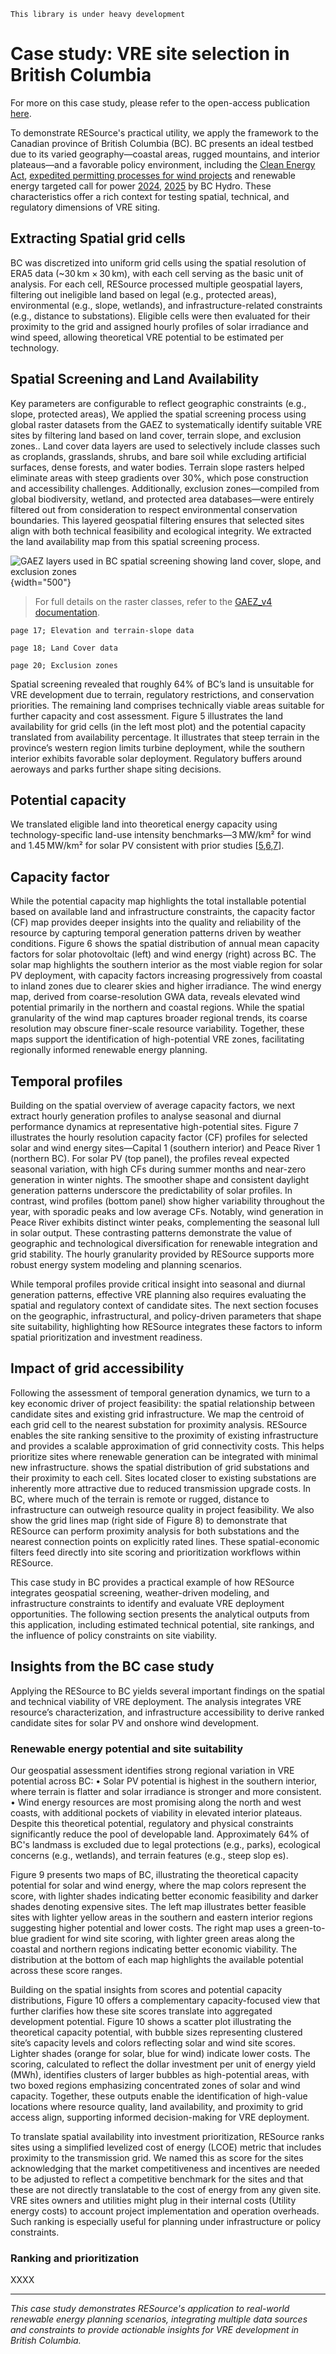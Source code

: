 ```{warning}
This library is under heavy development
```

# Case study: VRE site selection in British Columbia
For more on this case study, please refer to the open-access publication [here](https://www.example.com).

To demonstrate RESource's practical utility, we apply the framework to the Canadian province of British Columbia (BC). BC presents an ideal testbed due to its varied geography—coastal areas, rugged mountains, and interior plateaus—and a favorable policy environment, including the [Clean Energy Act](https://www.bclaws.gov.bc.ca/civix/document/id/complete/statreg/10022_01), [expedited permitting processes for wind projects](https://news.gov.bc.ca/releases/2025ECS0006-000100) and renewable energy targeted call for power [2024](https://www.bchydro.com/work-with-us/selling-clean-energy/2024-call-for-power.html), [2025](https://www.bchydro.com/work-with-us/selling-clean-energy/2025-call-for-power.html) by BC Hydro. These characteristics offer a rich context for testing spatial, technical, and regulatory dimensions of VRE siting.

## Extracting Spatial grid cells
BC was discretized into uniform grid cells using the spatial resolution of ERA5 data (~30 km × 30 km), with each cell serving as the basic unit of analysis. For each cell, RESource processed multiple geospatial layers, filtering out ineligible land based on legal (e.g., protected areas), environmental (e.g., slope, wetlands), and infrastructure-related constraints (e.g., distance to substations). Eligible cells were then evaluated for their proximity to the grid and assigned hourly profiles of solar irradiance and wind speed, allowing theoretical VRE potential to be estimated per technology.
 
<!-- <Figure 3 of the paper> -->

## Spatial Screening and Land Availability
Key parameters are configurable to reflect geographic constraints (e.g., slope, protected areas), We applied the spatial screening process using global raster datasets from the GAEZ to systematically identify suitable VRE sites by filtering land based on land cover, terrain slope, and exclusion zones.. Land cover data layers are used to selectively include classes such as croplands, grasslands, shrubs, and bare soil while excluding artificial surfaces, dense forests, and water bodies. Terrain slope rasters helped eliminate areas with steep gradients over 30%, which pose construction and accessibility challenges. Additionally, exclusion zones—compiled from global biodiversity, wetland, and protected area databases—were entirely filtered out from consideration to respect environmental conservation boundaries. This layered geospatial filtering ensures that selected sites align with both technical feasibility and ecological integrity. We extracted the land availability map from this spatial screening process. 


![GAEZ layers used in BC spatial screening showing land cover, slope, and exclusion zones](_static/GAEZ_layers_BC_2025.jpg){width="500"}

> For full details on the raster classes, refer to the [GAEZ_v4 documentation](https://doi.org/10.4060/cb4744en).

```{tip}
page 17; Elevation and terrain-slope data 

page 18; Land Cover data

page 20; Exclusion zones
```


Spatial screening revealed that roughly 64% of BC’s land is unsuitable for VRE development due to terrain, regulatory restrictions, and conservation priorities. The remaining land comprises technically viable areas suitable for further capacity and cost assessment. Figure 5 illustrates the land availability for grid cells (in the left most plot) and the potential capacity translated from availability percentage. It illustrates that steep terrain in the province’s western region limits turbine deployment, while the southern interior exhibits favorable solar deployment. Regulatory buffers around aeroways and parks further shape siting decisions.

## Potential capacity
We translated eligible land into theoretical energy capacity using technology-specific land-use intensity benchmarks—3 MW/km² for wind and 1.45 MW/km² for solar PV consistent with prior studies [[5](#5),[6](#6),[7](#7)].

<!-- <Figure 5: Spatial screening application: remaining eligible areas aligned with ERA5 resolution.> -->

## Capacity factor
While the potential capacity map highlights the total installable potential based on available land and infrastructure constraints, the capacity factor (CF) map provides deeper insights into the quality and reliability of the resource by capturing temporal generation patterns driven by weather conditions. Figure 6 shows the spatial distribution of annual mean capacity factors for solar photovoltaic (left) and wind energy (right) across BC. The solar map highlights the southern interior as the most viable region for solar PV deployment, with capacity factors increasing progressively from coastal to inland zones due to clearer skies and higher irradiance. The wind energy map, derived from coarse-resolution GWA data, reveals elevated wind potential primarily in the northern and coastal regions. While the spatial granularity of the wind map captures broader regional trends, its coarse resolution may obscure finer-scale resource variability. Together, these maps support the identification of high-potential VRE zones, facilitating regionally informed renewable energy planning.
  
<!-- <Figure 6: Annual Mean Capacity Factor for Solar PV and Wind.> -->

## Temporal profiles
Building on the spatial overview of average capacity factors, we next extract hourly generation profiles to analyse seasonal and diurnal performance dynamics at representative high-potential sites. Figure 7 illustrates the hourly resolution capacity factor (CF) profiles for selected solar and wind energy sites—Capital 1 (southern interior) and Peace River 1 (northern BC). For solar PV (top panel), the profiles reveal expected seasonal variation, with high CFs during summer months and near-zero generation in winter nights. The smoother shape and consistent daylight generation patterns underscore the predictability of solar profiles. In contrast, wind profiles (bottom panel) show higher variability throughout the year, with sporadic peaks and low average CFs. Notably, wind generation in Peace River exhibits distinct winter peaks, complementing the seasonal lull in solar output. These contrasting patterns demonstrate the value of geographic and technological diversification for renewable integration and grid stability. The hourly granularity provided by RESource supports more robust energy system modeling and planning scenarios.
 
 
<!-- <Figure 7: Hourly capacity factor (CF) profiles for representative solar and wind sites.> -->

While temporal profiles provide critical insight into seasonal and diurnal generation patterns, effective VRE planning also requires evaluating the spatial and regulatory context of candidate sites. The next section focuses on the geographic, infrastructural, and policy-driven parameters that shape site suitability, highlighting how RESource integrates these factors to inform spatial prioritization and investment readiness.

##	 Impact of grid accessibility
Following the assessment of temporal generation dynamics, we turn to a key economic driver of project feasibility: the spatial relationship between candidate sites and existing grid infrastructure. We map the centroid of each grid cell to the nearest substation for proximity analysis. RESource enables the site ranking sensitive to the proximity of existing infrastructure and provides a scalable approximation of grid connectivity costs. This helps prioritize sites where renewable generation can be integrated with minimal new infrastructure. shows the spatial distribution of grid substations and their proximity to each cell. Sites located closer to existing substations are inherently more attractive due to reduced transmission upgrade costs. In BC, where much of the terrain is remote or rugged, distance to infrastructure can outweigh resource quality in project feasibility. We also show the grid lines map (right side of Figure 8) to demonstrate that RESource can perform proximity analysis for both substations and the nearest connection points on explicitly rated lines. These spatial-economic filters feed directly into site scoring and prioritization workflows within RESource. 
 
<!-- <Figure 8: Proximity to existing (as on 2024) grid substations in BC.> -->

This case study in BC provides a practical example of how RESource integrates geospatial screening, weather-driven modeling, and infrastructure constraints to identify and evaluate VRE deployment opportunities. The following section presents the analytical outputs from this application, including estimated technical potential, site rankings, and the influence of policy constraints on site viability.

##	Insights from the BC case study
Applying the RESource to BC yields several important findings on the spatial and technical viability of VRE deployment. The analysis integrates VRE resource’s characterization, and infrastructure accessibility to derive ranked candidate sites for solar PV and onshore wind development.

### Renewable energy potential and site suitability
Our geospatial assessment identifies strong regional variation in VRE potential across BC:
•	Solar PV potential is highest in the southern interior, where terrain is flatter and solar irradiance is stronger and more consistent.
•	Wind energy resources are most promising along the north and west coasts, with additional pockets of viability in elevated interior plateaus.
Despite this theoretical potential, regulatory and physical constraints significantly reduce the pool of developable land. Approximately 64% of BC's landmass is excluded due to legal protections (e.g., parks), ecological concerns (e.g., wetlands), and terrain features (e.g., steep slop es).

Figure 9 presents two maps of BC, illustrating the theoretical capacity potential for solar and wind energy, where the map colors represent the score, with lighter shades indicating better economic feasibility and darker shades denoting expensive sites. The left map illustrates better feasible sites with lighter yellow areas in the southern and eastern interior regions suggesting higher potential and lower costs. The right map uses a green-to-blue gradient for wind site scoring, with lighter green areas along the coastal and northern regions indicating better economic viability. The distribution at the bottom of each map highlights the available potential across these score ranges. 
 
<!-- <Figure 9: Sites scores and potential capacity for the score ranges.> -->

Building on the spatial insights from scores and potential capacity distributions, Figure 10 offers a complementary capacity-focused view that further clarifies how these site scores translate into aggregated development potential. Figure 10 shows a scatter plot illustrating the theoretical capacity potential, with bubble sizes representing clustered site’s capacity levels and colors reflecting solar and wind site scores. Lighter shades (orange for solar, blue for wind) indicate lower costs. The scoring, calculated to reflect the dollar investment per unit of energy yield (MWh), identifies clusters of larger bubbles as high-potential areas, with two boxed regions emphasizing concentrated zones of solar and wind capacity. Together, these outputs enable the identification of high-value locations where resource quality, land availability, and proximity to grid access align, supporting informed decision-making for VRE deployment.

<!-- <Figure 10: Potential Capacity, Capacity Factor vs. Siting Score for Solar and Wind Resources.> -->

To translate spatial availability into investment prioritization, RESource ranks sites using a simplified levelized cost of energy (LCOE) metric that includes proximity to the transmission grid. We named this as score for the sites acknowledging that the market competitiveness and incentives are needed to be adjusted to reflect a competitive benchmark for the sites and that these are not directly translatable to the cost of energy from any given site. VRE sites owners and utilities might plug in their internal costs (Utility energy costs) to account project implementation and operation overheads. Such ranking is especially useful for planning under infrastructure or policy constraints.

### Ranking and prioritization
XXXX

---

*This case study demonstrates RESource's application to real-world renewable energy planning scenarios, integrating multiple data sources and constraints to provide actionable insights for VRE development in British Columbia.*
